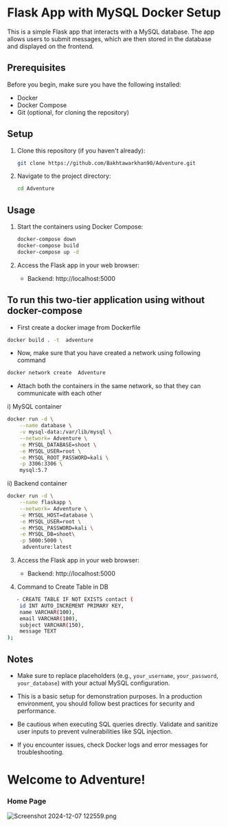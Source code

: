  # Flask App with MySQL Docker Setup

This is a simple Flask app that interacts with a MySQL database. The app allows users to submit messages, which are then stored in the database and displayed on the frontend.

## Prerequisites

Before you begin, make sure you have the following installed:

- Docker
- Docker Compose
- Git (optional, for cloning the repository)

## Setup

1. Clone this repository (if you haven't already):

   ```bash
   git clone https://github.com/Bakhtawarkhan90/Adventure.git
   ```

2. Navigate to the project directory:

   ```bash
   cd Adventure
   ```
## Usage

1. Start the containers using Docker Compose:

   ```bash
   docker-compose down
   docker-compose build
   docker-compose up -d

   ```

2. Access the Flask app in your web browser:

   - Backend: http://localhost:5000
   
## To run this two-tier application using  without docker-compose

- First create a docker image from Dockerfile
```bash
docker build . -t  adventure
```

- Now, make sure that you have created a network using following command
```bash
docker network create  Adventure
```

- Attach both the containers in the same network, so that they can communicate with each other

i) MySQL container 
```bash
docker run -d \
    --name database \
    -v mysql-data:/var/lib/mysql \
    --network= Adventure \
    -e MYSQL_DATABASE=shoot \
    -e MYSQL_USER=root \
    -e MYSQL_ROOT_PASSWORD=kali \
    -p 3306:3306 \
    mysql:5.7

```
ii) Backend container
```bash
docker run -d \
    --name flaskapp \
    --network= Adventure \
    -e MYSQL_HOST=database \
    -e MYSQL_USER=root \
    -e MYSQL_PASSWORD=kali \
    -e MYSQL_DB=shoot\
    -p 5000:5000 \
     adventure:latest

```

3. Access the Flask app in your web browser:

   - Backend: http://localhost:5000

4. Command to Create Table in DB
``` bash
   - CREATE TABLE IF NOT EXISTS contact (
    id INT AUTO_INCREMENT PRIMARY KEY,
    name VARCHAR(100),
    email VARCHAR(100),
    subject VARCHAR(150),
    message TEXT
);
```

## Notes

- Make sure to replace placeholders (e.g., `your_username`, `your_password`, `your_database`) with your actual MySQL configuration.

- This is a basic setup for demonstration purposes. In a production environment, you should follow best practices for security and performance.

- Be cautious when executing SQL queries directly. Validate and sanitize user inputs to prevent vulnerabilities like SQL injection.

- If you encounter issues, check Docker logs and error messages for troubleshooting.


# Welcome to Adventure! 


### Home Page
![Screenshot 2024-12-07 122559.png](https://github.com/Bakhtawarkhan90/Adventure.git/blob/main/Screenshot%202024-12-07%20122559.png?raw=true)



